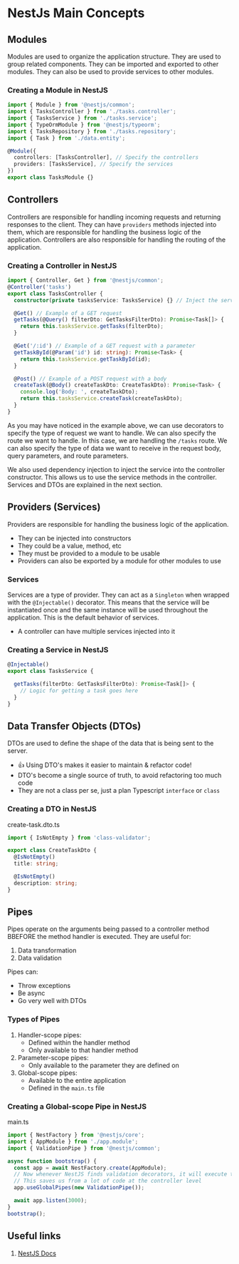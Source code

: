 # NestJs Main Concepts

## Modules

Modules are used to organize the application structure. They are used to group related components. They can be imported and exported to other modules. They can also be used to provide services to other modules.

### Creating a Module in NestJS

```ts
import { Module } from '@nestjs/common';
import { TasksController } from './tasks.controller';
import { TasksService } from './tasks.service';
import { TypeOrmModule } from '@nestjs/typeorm';
import { TasksRepository } from './tasks.repository';
import { Task } from './data.entity';

@Module({
  controllers: [TasksController], // Specify the controllers
  providers: [TasksService], // Specify the services
})
export class TasksModule {}
```

## Controllers

Controllers are responsible for handling incoming requests and returning responses to the client. They can have `providers` methods injected into them, which are responsible for handling the business logic of the application. Controllers are also responsible for handling the routing of the application.

### Creating a Controller in NestJS

```ts
import { Controller, Get } from '@nestjs/common';
@Controller('tasks')
export class TasksController {
  constructor(private tasksService: TasksService) {} // Inject the service into the controller constructor

  @Get() // Example of a GET request
  getTasks(@Query() filterDto: GetTasksFilterDto): Promise<Task[]> {
    return this.tasksService.getTasks(filterDto);
  }

  @Get('/:id') // Example of a GET request with a parameter
  getTaskById(@Param('id') id: string): Promise<Task> {
    return this.tasksService.getTaskById(id);
  }

  @Post() // Example of a POST request with a body
  createTask(@Body() createTaskDto: CreateTaskDto): Promise<Task> {
    console.log('Body: ', createTaskDto);
    return this.tasksService.createTask(createTaskDto);
  }
}
```

As you may have noticed in the example above, we can use decorators to specify the type of request we want to handle. We can also specify the route we want to handle. In this case, we are handling the `/tasks` route. We can also specify the type of data we want to receive in the request body, query parameters, and route parameters.

We also used dependency injection to inject the service into the controller constructor. This allows us to use the service methods in the controller. Services and DTOs are explained in the next section.

## Providers (Services)

Providers are responsible for handling the business logic of the application.

- They can be injected into constructors
- They could be a value, method, etc
- They must be provided to a module to be usable
- Providers can also be exported by a module for other modules to use

### Services

Services are a type of provider. They can act as a `Singleton` when wrapped with the `@Injectable()` decorator. This means that the service will be instantiated once and the same instance will be used throughout the application. This is the default behavior of services.

- A controller can have multiple services injected into it

### Creating a Service in NestJS

```ts
@Injectable()
export class TasksService {

  getTasks(filterDto: GetTasksFilterDto): Promise<Task[]> {
    // Logic for getting a task goes here
  }
}
```


## Data Transfer Objects (DTOs)

DTOs are used to define the shape of the data that is being sent to the server.

- 👍 Using DTO's makes it easier to maintain & refactor code!
- DTO's become a single source of truth, to avoid refactoring too much code
- They are not a class per se, just a plan Typescript `interface`  or `class`

### Creating a DTO in NestJS

create-task.dto.ts

```ts
import { IsNotEmpty } from 'class-validator';

export class CreateTaskDto {
  @IsNotEmpty()
  title: string;

  @IsNotEmpty()
  description: string;
}
```

## Pipes

Pipes operate on the arguments being passed to a controller method BBEFORE the method handler is executed. They are useful for:

1. Data transformation
2. Data validation

Pipes can:

- Throw exceptions
- Be async
- Go very well with DTOs

### Types of Pipes

1. Handler-scope pipes:
    - Defined within the handler method
    - Only available to that handler method
2. Parameter-scope pipes:
   - Only available to the parameter they are defined on
3. Global-scope pipes:
   - Available to the entire application
   - Defined in the `main.ts` file

### Creating a Global-scope Pipe in NestJS

main.ts

```ts
import { NestFactory } from '@nestjs/core';
import { AppModule } from './app.module';
import { ValidationPipe } from '@nestjs/common';

async function bootstrap() {
  const app = await NestFactory.create(AppModule);
  // Now whenever NestJS finds validation decorators, it will execute the according pipes
  // This saves us from a lot of code at the controller level
  app.useGlobalPipes(new ValidationPipe());

  await app.listen(3000);
}
bootstrap();
```

## Useful links

1. [NestJS Docs](https://docs.nestjs.com/)
